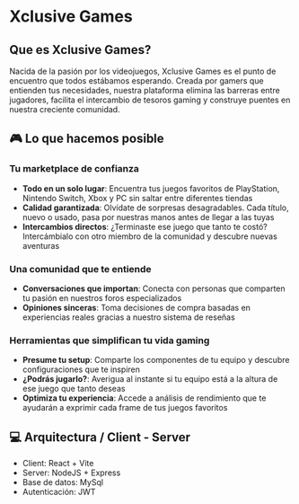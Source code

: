 # Xclusive Games

## Que es Xclusive Games?

Nacida de la pasión por los videojuegos, Xclusive Games es el punto de encuentro que todos estábamos esperando. Creada por gamers que entienden tus necesidades, nuestra plataforma elimina las barreras entre jugadores, facilita el intercambio de tesoros gaming y construye puentes en nuestra creciente comunidad.

## 🎮 Lo que hacemos posible

### Tu marketplace de confianza
- **Todo en un solo lugar**: Encuentra tus juegos favoritos de PlayStation, Nintendo Switch, Xbox y PC sin saltar entre diferentes tiendas
- **Calidad garantizada**: Olvídate de sorpresas desagradables. Cada título, nuevo o usado, pasa por nuestras manos antes de llegar a las tuyas
- **Intercambios directos**: ¿Terminaste ese juego que tanto te costó? Intercámbialo con otro miembro de la comunidad y descubre nuevas aventuras

### Una comunidad que te entiende
- **Conversaciones que importan**: Conecta con personas que comparten tu pasión en nuestros foros especializados
- **Opiniones sinceras**: Toma decisiones de compra basadas en experiencias reales gracias a nuestro sistema de reseñas

### Herramientas que simplifican tu vida gaming
- **Presume tu setup**: Comparte los componentes de tu equipo y descubre configuraciones que te inspiren
- **¿Podrás jugarlo?**: Averigua al instante si tu equipo está a la altura de ese juego que tanto deseas
- **Optimiza tu experiencia**: Accede a análisis de rendimiento que te ayudarán a exprimir cada frame de tus juegos favoritos

## 💻 Arquitectura / Client - Server
- Client: React + Vite
- Server: NodeJS + Express
- Base de datos: MySql
- Autenticación: JWT